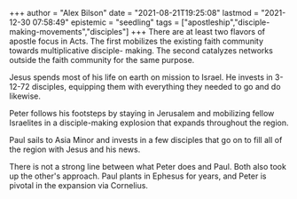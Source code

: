 +++
author = "Alex Bilson"
date = "2021-08-21T19:25:08"
lastmod = "2021-12-30 07:58:49"
epistemic = "seedling"
tags = ["apostleship","disciple-making-movements","disciples"]
+++
There are at least two flavors of apostle focus in Acts. The first mobilizes the existing faith community towards multiplicative disciple- making. The second catalyzes networks outside the faith community for the same purpose.

Jesus spends most of his life on earth on mission to Israel. He invests in 3-12-72 disciples, equipping them with everything they needed to go and do likewise.

Peter follows his footsteps by staying in Jerusalem and mobilizing fellow Israelites in a disciple-making explosion that expands throughout the region.

Paul sails to Asia Minor and invests in a few disciples that go on to fill all of the region with Jesus and his news.

There is not a strong line between what Peter does and Paul. Both also took up the other's approach. Paul plants in Ephesus for years, and Peter is pivotal in the expansion via Cornelius.


